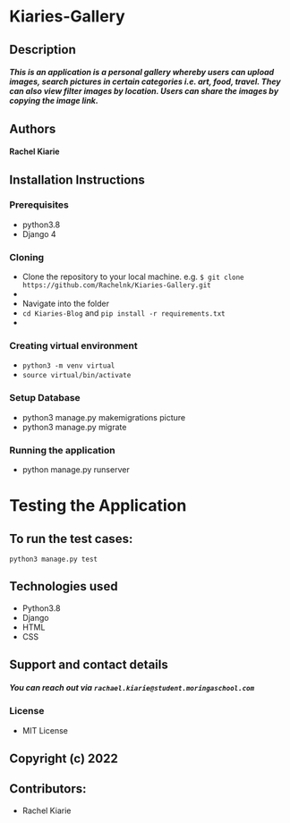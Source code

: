 # Kiaries-Gallery

## Description
##### This is an application is a personal gallery whereby users can upload images, search pictures in certain categories i.e. art, food, travel. They can also view filter images by location. Users can share the images by copying the image link.

## Authors
#### Rachel Kiarie



## Installation Instructions
### Prerequisites
* python3.8
* Django 4

### Cloning

* Clone the repository to your local machine. e.g. 
`$ git clone https://github.com/Rachelnk/Kiaries-Gallery.git`
*
* Navigate into the folder
* `cd Kiaries-Blog` and `pip install -r requirements.txt`
* 
### Creating virtual environment
* `python3 -m venv virtual`
* `source virtual/bin/activate`

### Setup Database
* python3 manage.py makemigrations picture
* python3 manage.py migrate

### Running the application
* python manage.py runserver

# Testing the Application
## To run the test cases:
`python3 manage.py test`


## Technologies used
* Python3.8
* Django
* HTML
* CSS

## Support and contact details
##### You can reach out via `rachael.kiarie@student.moringaschool.com` 
 ### License
 * MIT License
 ## Copyright (c) 2022
 
 ## Contributors:
 * Rachel Kiarie
